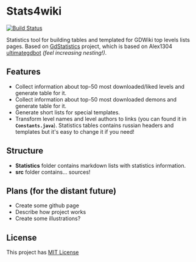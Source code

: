 # Stats4wiki

[![Build Status](https://travis-ci.org/killhtf/stats4wiki.svg?branch=master)](https://travis-ci.org/killhtf/stats4wiki)

Statistics tool for building tables and templated for GDWiki top levels lists pages. Based on [GdStatistics](https://github.com/killhtf/GDStatistics) project, which is based on Alex1304 [ultimategdbot](https://github.com/alex1304/ultimategdbot) *(feel increasing nesting!)*. 

## Features
- Collect information about top-50 most downloaded/liked levels and generate table for it.
- Collect information about top-50 most downloaded demons and generate table for it.
- Generate short lists for special templates.
- Transform level names and level authors to links (you can found it in **`Constants.java`**).
Statistics tables contains russian headers and templates but it's easy to change it if you need! 

## Structure
- **Statistics** folder contains markdown lists with statistics information.
- **src** folder contains... sources!

## Plans (for the distant future)
- Create some github page
- Describe how project works
- Create some illustrations?

## License
This project has [MIT License](https://opensource.org/licenses/MIT)